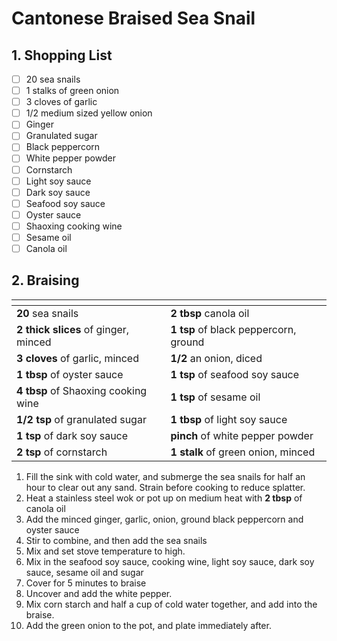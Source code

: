 # Cantonese Braised Sea Snail

## 1. Shopping List
- [ ] 20 sea snails
- [ ] 1 stalks of green onion
- [ ] 3 cloves of garlic
- [ ] 1/2 medium sized yellow onion
- [ ] Ginger
- [ ] Granulated sugar
- [ ] Black peppercorn
- [ ] White pepper powder
- [ ] Cornstarch
- [ ] Light soy sauce
- [ ] Dark soy sauce
- [ ] Seafood soy sauce
- [ ] Oyster sauce
- [ ] Shaoxing cooking wine
- [ ] Sesame oil
- [ ] Canola oil

## 2. Braising
|<!-- -->|<!-- -->|
|---|---|
| **20** sea snails | **2 tbsp** canola oil | 
| **2 thick slices** of ginger, minced | **1 tsp** of black peppercorn, ground |
| **3 cloves** of garlic, minced | **1/2** an onion, diced |
| **1 tbsp** of oyster sauce | **1 tsp** of seafood soy sauce | 
| **4 tbsp** of Shaoxing cooking wine | **1 tsp** of sesame oil |
| **1/2 tsp** of granulated sugar | **1 tbsp** of light soy sauce |
| **1 tsp** of dark soy sauce | **pinch** of white pepper powder |
| **2 tsp** of cornstarch | **1 stalk** of green onion, minced |

1. Fill the sink with cold water, and submerge the sea snails for half an hour to clear out any sand. Strain before cooking to reduce splatter.
2. Heat a stainless steel wok or pot up on medium heat with **2 tbsp** of canola oil
3. Add the minced ginger, garlic, onion, ground black peppercorn and oyster sauce
4. Stir to combine, and then add the sea snails
5. Mix and set stove temperature to high.
6. Mix in the seafood soy sauce, cooking wine, light soy sauce, dark soy sauce, sesame oil and sugar
7. Cover for 5 minutes to braise
8. Uncover and add the white pepper.
9. Mix corn starch and half a cup of cold water together, and add into the braise.
10. Add the green onion to the pot, and plate immediately after.